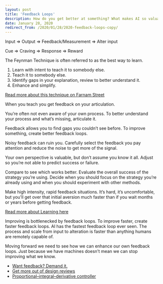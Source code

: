 ```yaml
---
layout: post
title: 'Feedback Loops'
description: How do you get better at something? What makes AI so valuable?
date: January 28, 2020
redirect_from: /2020/01/28/2020-feedback-loops-copy/
---
```


Input => Output => Feedback/Measurement => Alter input

Cue => Craving => Response => Reward

The Feynman Technique is often referred to as the best way to learn.
1. Learn with intent to teach it to somebody else.
2. Teach it to somebody else.
3. Identify gaps in your explanation, review to better understand it.
4. Enhance and simplify.

[Read more about this technique on Farnam Street](https://fs.blog/2012/04/feynman-technique/)


When you teach you get feedback on your articulation.

You’re often not even aware of your own process. To better understand your process and what’s missing, articulate it.

Feedback allows you to find gaps you couldn’t see before. To improve something, create better feedback loops.

Noisy feedback can ruin you. Carefully select the feedback you pay attention and reduce the noise to get more of the signal.

Your own perspective is valuable, but don’t assume you know it all. Adjust so you’re not able to predict success or failure.

Compare to see which works better. Evaluate the overall success of the strategy you’re using. Decide when you should focus on the strategy you’re already using and when you should experiment with other methods.

Make high intensity, rapid feedback situations. It’s hard, it’s uncomfortable, but you’ll get over that initial aversion much faster than if you wait months or years before getting feedback.

[Read more about Learning here](https://lukasmurdock.com/ultralearning/)

Improving is bottlenecked by feedback loops. To improve faster, create faster feedback loops. AI has the fastest feedback loop ever seen. The process and scale from input to alteration is faster than anything humans are remotely capable of.

Moving forward we need to see how we can enhance our own feedback loops. Just because we have machines doesn’t mean we can stop improving what we know.

- [Want feedback? Demand it.](https://critter.blog/2022/07/29/want-feedback-demand-it/)
- [Get more out of design reviews](https://grillopress.github.io/2023/11/26/get-more-out-of-design-reviews.html)
- [Proportional–integral–derivative controller](https://en.wikipedia.org/wiki/Proportional%E2%80%93integral%E2%80%93derivative_controller)
